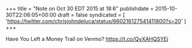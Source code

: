 +++
title = "Note on Oct 30 EDT 2015 at 18:6"
publishdate = 2015-10-30T22:06:05+00:00
draft = false
syndicated = [ 'https://twitter.com/chrisjohndeluca/status/660216127541411800?s=20' ]
+++

Have You Left a Money Trail on Venmo? https://t.co/QyXAHQSYEj
